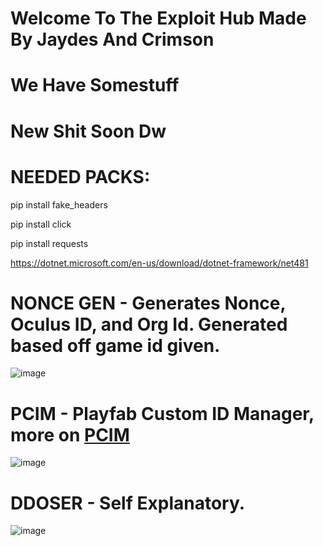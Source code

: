 # Welcome To The Exploit Hub Made By Jaydes And Crimson
# We Have Somestuff
# New Shit Soon Dw

# NEEDED PACKS:
pip install fake_headers

pip install click

pip install requests

https://dotnet.microsoft.com/en-us/download/dotnet-framework/net481

# NONCE GEN - Generates Nonce, Oculus ID, and Org Id. Generated based off game id given. 

![image](https://media.discordapp.net/attachments/1351656743205077064/1353264776062701568/image.png?ex=67e10589&is=67dfb409&hm=2249e62e867ff13b93b6da471a0e0c98b2e5e27d9820a843120ada1e076812b8&=&format=webp&quality=lossless)

# PCIM - Playfab Custom ID Manager, more on [PCIM](https://github.com/crimsonlmaoo/PCIM/blob/main/README.md)

![image](https://i.imgur.com/oAoTefW.png)

# DDOSER - Self Explanatory.

![image](https://github-production-user-asset-6210df.s3.amazonaws.com/204611359/425863567-a68b0b72-e32b-423a-976e-e8839435f539.png?X-Amz-Algorithm=AWS4-HMAC-SHA256&X-Amz-Credential=AKIAVCODYLSA53PQK4ZA%2F20250324%2Fus-east-1%2Fs3%2Faws4_request&X-Amz-Date=20250324T000522Z&X-Amz-Expires=300&X-Amz-Signature=a95df2332155df8c174b487e99d970e748432773db3a69caa7f2836fb8df9034&X-Amz-SignedHeaders=host)
